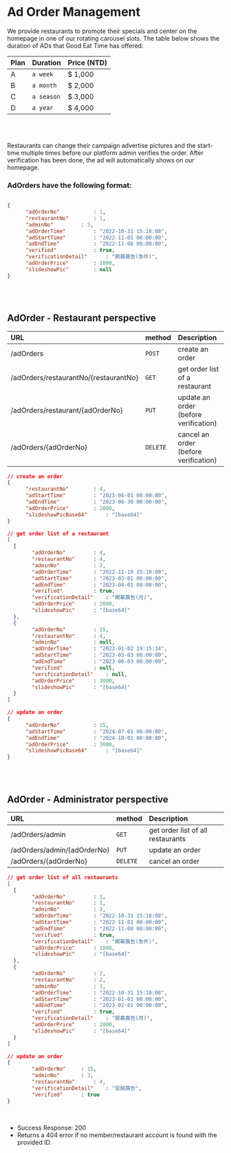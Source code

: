 # Ad Order Management
We provide restaurants to promote their specials and center on the homepage in one of our rotating carousel slots. The table below shows the duration of ADs that Good Eat Time has offered:


| Plan | Duration | Price (NTD)
| :--- | :--- |  :--- | 
| A| `a week` | $ 1,000
| B | `a month` | $ 2,000
| C | `a season` | $ 3,000
| D | `a year` | $ 4,000
<br>
<br>

Restaurants can change their campaign advertise pictures and the start-time multiple times before our platform admin verifies the order. After verification has been done, the ad will automatically shows on our homepage.
<br>


### AdOrders have the following format:
```JSON

{
	  "adOrderNo"			: 1,
	  "restaurantNo"		: 1,
	  "adminNo"			: 3,
	  "adOrderTime"			: "2022-10-31 15:18:08",
	  "adStartTime"			: "2022-11-01 00:00:00",
	  "adEndTime"			: "2022-11-08 00:00:00",
	  "verified"			: true,
	  "verificationDetail"		: "開幕廣告(急件)",
	  "adOrderPrice"		: 1000,
	  "slideshowPic"		: null
}
```
<br>
<br>

## AdOrder - Restaurant perspective
| URL | method | **Description** |
| :--- | :--- | :--- |
| /adOrders | `POST` | create an order |
| /adOrders/restaurantNo/{restaurantNo} | `GET` | get order list of a restaurant |
| /adOrders/restaurant/{adOrderNo} | `PUT` | update an order (before verification)|
| /adOrders/{adOrderNo} | `DELETE` | cancel an order (before verification)|


```JSON 
// create an order
{
	  "restaurantNo"		: 4,
	  "adStartTime"			: "2023-06-01 00:00:00",
	  "adEndTime"			: "2023-06-30 00:00:00",
	  "adOrderPrice"		: 2000,
	  "slideshowPicBase64"		: "[base64]"
}
```
```JSON 
// get order list of a restaurant
[
  {
	    "adOrderNo"			: 4,
	    "restaurantNo"		: 4,
	    "adminNo"			: 2,
	    "adOrderTime"		: "2022-11-10 15:18:08",
	    "adStartTime"		: "2023-03-01 00:00:00",
	    "adEndTime"			: "2023-04-01 00:00:00",
	    "verified"			: true,
	    "verificationDetail"	: "開幕廣告(月)",
	    "adOrderPrice"		: 2000,
	    "slideshowPic"		: "[base64]"
  },
  {
	    "adOrderNo"			: 15,
	    "restaurantNo"		: 4,
	    "adminNo"			: null,
	    "adOrderTime"		: "2023-01-02 19:15:34",
	    "adStartTime"		: "2023-03-03 00:00:00",
	    "adEndTime"			: "2023-06-03 00:00:00",
	    "verified"			: null,
	    "verificationDetail"	: null,
	    "adOrderPrice"		: 3000,
	    "slideshowPic"		: "[base64]"
  }
]
```
```JSON
// update an order
{
	  "adOrderNo"			: 15,
	  "adStartTime"			: "2024-07-01 00:00:00",
	  "adEndTime"			: "2024-10-01 00:00:00",
	  "adOrderPrice"		: 3000,
	  "slideshowPicBase64"		: "[base64]"
}
```
<br>
<br>

## AdOrder - Administrator perspective
| URL | method | **Description** |
| :--- | :--- | :--- |
| /adOrders/admin | `GET` | get order list of all restaurants |
| /adOrders/admin/{adOrderNo} | `PUT` | update an order|
| /adOrders/{adOrderNo} | `DELETE` | cancel an order|
```JSON
// get order list of all restaurants
[
  {
	    "adOrderNo"			: 1,
	    "restaurantNo"		: 1,
	    "adminNo"			: 3,
	    "adOrderTime"		: "2022-10-31 15:18:08",
	    "adStartTime"		: "2022-11-01 00:00:00",
	    "adEndTime"			: "2022-11-08 00:00:00",
	    "verified"			: true,
	    "verificationDetail"	: "開幕廣告(急件)",
	    "adOrderPrice"		: 1000,
	    "slideshowPic"		: "[base64]"
  },
  {
	    "adOrderNo"			: 2,
	    "restaurantNo"		: 2,
	    "adminNo"			: 1,
	    "adOrderTime"		: "2022-10-31 15:18:08",
	    "adStartTime"		: "2023-01-01 00:00:00",
	    "adEndTime"			: "2023-02-01 00:00:00",
	    "verified"			: true,
	    "verificationDetail"	: "開幕廣告(月)",
	    "adOrderPrice"		: 2000,
	    "slideshowPic"		: "[base64]"
  }
]
```
```JSON
// update an order
{
		"adOrderNo"		: 15,
		"adminNo"		: 3,
		"restaurantNo"		: 4,
		"verificationDetail"	: "促銷廣告",
		"verified"		: true
}
```
<br>

 - Success Response: 200
 - Returns a 404 error if no member/restaurant account is found with the provided ID.
